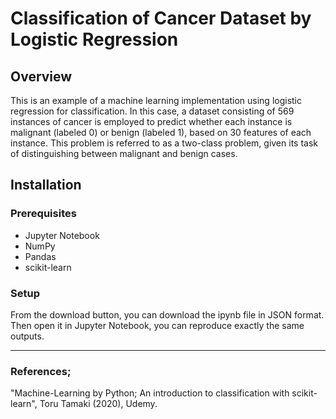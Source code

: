 # Classification of Cancer Dataset by Logistic Regression

## Overview

This is an example of a machine learning implementation using logistic regression for classification. In this case, a dataset consisting of 569 instances of cancer is employed to predict whether each instance is malignant (labeled 0) or benign (labeled 1), based on 30 features of each instance. This problem is referred to as a two-class problem, given its task of distinguishing between malignant and benign cases.

## Installation

### Prerequisites
- Jupyter Notebook
- NumPy
- Pandas
- scikit-learn

### Setup
From the download button, you can download the ipynb file in JSON format. Then open it in Jupyter Notebook, you can reproduce exactly the same outputs.


------------------------------------------------


### References;
"Machine-Learning by Python; An introduction to classification with scikit-learn", Toru Tamaki (2020), Udemy.



